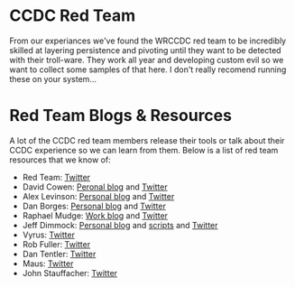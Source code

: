 # CCDC Red Team
From our experiances we've found the WRCCDC red team to be incredibly skilled at layering persistence and pivoting until they want to be detected with their troll-ware. They work all year and developing custom evil so we want to collect some samples of that here. I don't really recomend running these on your system...

# Red Team Blogs & Resources
A lot of the CCDC red team members release their tools or talk about their CCDC experience so we can learn from them. Below is a list of red team resources that we know of:

- Red Team: [Twitter](https://twitter.com/CCDCRedTeam)
- David Cowen: [Peronal blog](https://www.hecfblog.com/search?q=ccdc) and [Twitter]()
- Alex Levinson: [Personal blog](https://alexlevinson.wordpress.com/) and [Twitter](https://twitter.com/alexlevinson)
- Dan Borges: [Personal blog](https://lockboxx.blogspot.com/search?q=ccdc) and [Twitter](https://twitter.com/1njection)
- Raphael Mudge: [Work blog](https://blog.cobaltstrike.com/) and [Twitter](https://twitter.com/armitagehacker)
- Jeff Dimmock: [Personal blog](https://bluescreenofjeff.com/) and [scripts](https://github.com/bluscreenofjeff/CCDC-Scripts) and [Twitter](https://twitter.com/bluscreenofjeff)
- Vyrus: [Twitter](https://twitter.com/vyrus001)
- Rob Fuller: [Twitter](https://twitter.com/mubix)
- Dan Tentler: [Twitter](https://twitter.com/Viss)
- Maus: [Twitter](https://twitter.com/maus_)
- John Stauffacher: [Twitter](https://twitter.com/g33kspeed)